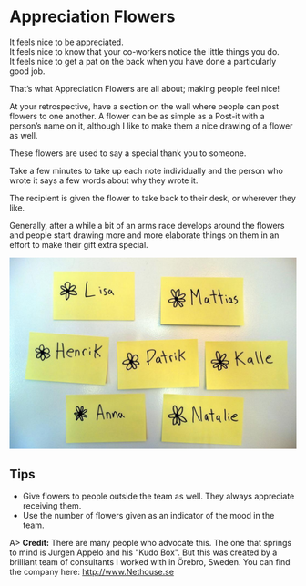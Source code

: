 # Appreciation Flowers

It feels nice to be appreciated.  
It feels nice to know that your co-workers notice the little things you do.  
It feels nice to get a pat on the back when you have done a particularly good job.

That’s what Appreciation Flowers are all about; making people feel nice!

At your retrospective, have a section on the wall where people can post flowers to one another.  A flower can be as simple as a Post-it with a person’s name on it, although I like to make them a nice drawing of a flower as well.

These flowers are used to say a special thank you to someone.

Take a few minutes to take up each note individually and the person who wrote it says a few words about why they wrote it.

The recipient is given the flower to take back to their desk, or wherever they like.

Generally, after a while a bit of an arms race develops around the flowers and people start drawing more and more elaborate things on them in an effort to make their gift extra special.

![A few crudely drawn flowers to my current reviewers.](images/appreciation-flowers.jpg)

## Tips
- Give flowers to people outside the team as well. They always appreciate receiving them.
- Use the number of flowers given as an indicator of the mood in the team.

A> **Credit:** There are many people who advocate this. The one that springs to mind is Jurgen Appelo and his "Kudo Box". But this was created by a brilliant team of consultants I worked with in Örebro, Sweden. You can find the company here: <http://www.Nethouse.se>
